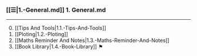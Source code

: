 
### [[☰|1.-General.md]] 1. General.md
---
0. [[Tips And Tools|1.1.-Tips-And-Tools]]
0. [[Ploting|1.2.-Ploting]]
0. [[Maths Reminder And Notes|1.3.-Maths-Reminder-And-Notes]]
0. [[Book Library|1.4.-Book-Library]] ⚑

